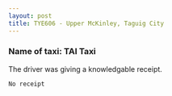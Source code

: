 ```yaml
---
layout: post
title: TYE606 - Upper McKinley, Taguig City
---
```


### Name of taxi: TAI Taxi

The driver was giving a knowledgable receipt.

```No receipt```
